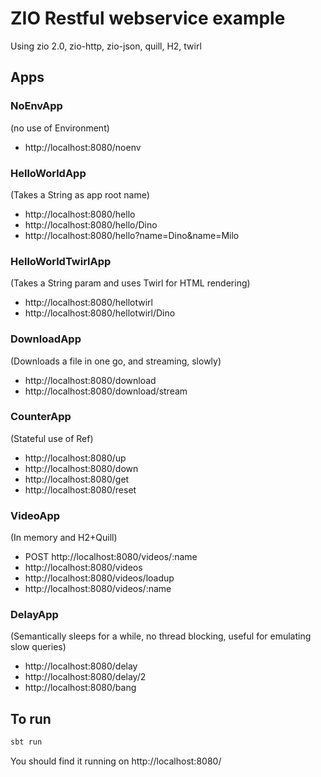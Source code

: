 # ZIO Restful webservice example

Using zio 2.0, zio-http, zio-json, quill, H2, twirl

## Apps

### NoEnvApp
(no use of Environment)
  - http://localhost:8080/noenv

### HelloWorldApp
(Takes a String as app root name)
  - http://localhost:8080/hello
  - http://localhost:8080/hello/Dino
  - http://localhost:8080/hello?name=Dino&name=Milo

### HelloWorldTwirlApp
(Takes a String param and uses Twirl for HTML rendering)
  - http://localhost:8080/hellotwirl
  - http://localhost:8080/hellotwirl/Dino

### DownloadApp
(Downloads a file in one go, and streaming, slowly)
  - http://localhost:8080/download
  - http://localhost:8080/download/stream

### CounterApp
(Stateful use of Ref)
  - http://localhost:8080/up
  - http://localhost:8080/down
  - http://localhost:8080/get
  - http://localhost:8080/reset 

### VideoApp
(In memory and H2+Quill)
  - POST http://localhost:8080/videos/:name
  - http://localhost:8080/videos
  - http://localhost:8080/videos/loadup
  - http://localhost:8080/videos/:name 

### DelayApp
(Semantically sleeps for a while, no thread blocking, useful for emulating slow queries)
- http://localhost:8080/delay
- http://localhost:8080/delay/2
- http://localhost:8080/bang

## To run

```scala
sbt run
```

You should find it running on http://localhost:8080/
